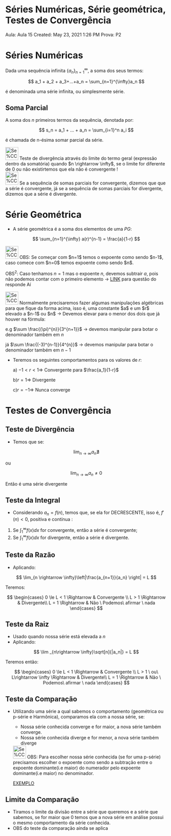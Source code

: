 # Séries Numéricas, Série geométrica, Testes de Convergência

Aula: Aula 15
Created: May 23, 2021 1:26 PM
Prova: P2

# Séries Numéricas

Dada uma sequência infinita $\{a_n\}_{n=1}^\infty$, a soma dos seus termos: 

$$
a_1 + a_2 + a_3+...+a_n = \sum_{n=1}^{\infty}a_n
$$

é denominada uma série infinita, ou simplesmente série.

## Soma Parcial

A soma dos $n$ primeiros termos da sequência, denotada por:

$$
s_n = a_1 + ... + a_n = \sum_{i=1}^n a_i
$$

é chamada de n-ésima somar parcial da série. 

<aside>
<img src="Se%CC%81ries%20Nume%CC%81ricas,%20Se%CC%81rie%20geome%CC%81trica,%20Testes%20de%20%203a4f728879d34a39b182cbda96464e12/mugi.gif" alt="Se%CC%81ries%20Nume%CC%81ricas,%20Se%CC%81rie%20geome%CC%81trica,%20Testes%20de%20%203a4f728879d34a39b182cbda96464e12/mugi.gif" width="40px" /> Teste de divergência através do limite do termo geral (expressão dentro da somatória) quando $n \rightarrow \infty$, se o limite for diferente de 0 ou não existirtemos que ela não é convergente !

</aside>

<aside>
<img src="Se%CC%81ries%20Nume%CC%81ricas,%20Se%CC%81rie%20geome%CC%81trica,%20Testes%20de%20%203a4f728879d34a39b182cbda96464e12/Hifumi_Surprised.png" alt="Se%CC%81ries%20Nume%CC%81ricas,%20Se%CC%81rie%20geome%CC%81trica,%20Testes%20de%20%203a4f728879d34a39b182cbda96464e12/Hifumi_Surprised.png" width="40px" /> Se a sequência de somas parciais for convergente, dizemos que que a série é convergente, já se a sequência de somas parciais for divergente, dizemos que a série é divergente.

</aside>

# Série Geométrica

- A série geométrica é a soma dos elementos de uma $PG$:

$$
\sum_{n=1}^{\infty} a(r)^{n-1} = \frac{a}{1-r}
$$

<aside>
<img src="Se%CC%81ries%20Nume%CC%81ricas,%20Se%CC%81rie%20geome%CC%81trica,%20Testes%20de%20%203a4f728879d34a39b182cbda96464e12/Hifumi_Surprised%201.png" alt="Se%CC%81ries%20Nume%CC%81ricas,%20Se%CC%81rie%20geome%CC%81trica,%20Testes%20de%20%203a4f728879d34a39b182cbda96464e12/Hifumi_Surprised%201.png" width="40px" /> OBS: Se começar com $n=1$ temos o expoente como sendo $n-1$, caso comece com $n=0$ temos expoente como sendo $n$.

OBS$^2$: Caso tenhamos $n=1$ mas o expoente $n$, devemos subtrair $a$, pois não podemos contar com o primeiro elemento →  [LINK](https://app.respondeai.com.br/materias/solucionario/livro/2/edicao/20/exercicio/1538) para questão do responde Aí

</aside>

<aside>
<img src="Se%CC%81ries%20Nume%CC%81ricas,%20Se%CC%81rie%20geome%CC%81trica,%20Testes%20de%20%203a4f728879d34a39b182cbda96464e12/Amazon_com__animal_shirt_women.jpeg" alt="Se%CC%81ries%20Nume%CC%81ricas,%20Se%CC%81rie%20geome%CC%81trica,%20Testes%20de%20%203a4f728879d34a39b182cbda96464e12/Amazon_com__animal_shirt_women.jpeg" width="40px" /> Normalmente precisaremos fazer algumas manipulações algébricas para que fique da forma acima, isso é, uma constante $a$ e um $r$ elevado a $n-1$ ou $n$ → Devemos elevar para o menor dos dois que já houver na fórmula: 

e.g $\sum \frac{(\pi)^{n}}{3^{n+1}}$ → devemos manipular para botar o denominador também em $n$

já  $\sum \frac{(-3)^{n-1}}{4^{n}}$ → devemos manipular para botar o denominador também em $n-1$

</aside>

- Teremos os seguintes comportamentos para os valores de $r$:
    
    a) $-1 < r < 1 \Rightarrow$ Convergente para $\frac{a_1}{1-r}$
    
    b)$r = 1 \Rightarrow$ Divergente
    
    c)$r = -1 \Rightarrow$ Nunca converge
    

# Testes de Convergência

## Teste de Divergência

- Temos que se:

$$
\lim_{n\rightarrow \infty} a_n \nexists
$$

ou 

$$
\lim_{n\rightarrow \infty} a_n \ne 0
$$

Então é uma série divergente

## Teste da Integral

- Considerando $a_n = f(n)$, temos que, se ela for DECRESCENTE, isso é, $f'(n) < 0$, positiva e contínua :
1. Se $\int_1^{\infty}f(x)dx$ for convergente, então a série é convergente;
2. Se $\int_1^{\infty}f(x)dx$ for divergente, então a série é divergente.

## Teste da Razão

- Aplicando:

$$
\lim_{n \rightarrow \infty}\left|\frac{a_{n+1}}{a_n} \right| = L
$$

Teremos:

$$
\begin{cases}
0 \le L < 1 \Rightarrow & Convergente \\ 
L > 1 \Rightarrow & Divergente\\
L = 1 \Rightarrow & Não \ Podemos\ afirmar \ nada
\end{cases}
$$

## Teste da Raiz

- Usado quando nossa série está elevada a $n$
- Aplicando:

$$
\lim _{n\rightarrow \infty}\sqrt[n]{|a_n|} = L
$$

Teremos então: 

$$
\begin{cases}
0 \le L < 1 \Rightarrow & Convergente \\ 
L > 1 \ ou\ L\rightarrow \infty \Rightarrow & Divergente\\
L = 1 \Rightarrow & Não \ Podemos\ afirmar \ nada
\end{cases}
$$

## Teste da Comparação

- Utilizando uma série a qual sabemos o comportamento (geométrica ou p-série e Harmônica), comparamos ela com a nossa série, se:
    - Nossa série conhecida converge e for maior, a nova série também converge.
    - Nossa série conhecida diverge e for menor, a nova série também diverge
    
    <aside>
    <img src="Se%CC%81ries%20Nume%CC%81ricas,%20Se%CC%81rie%20geome%CC%81trica,%20Testes%20de%20%203a4f728879d34a39b182cbda96464e12/Hifumi_Surprised%202.png" alt="Se%CC%81ries%20Nume%CC%81ricas,%20Se%CC%81rie%20geome%CC%81trica,%20Testes%20de%20%203a4f728879d34a39b182cbda96464e12/Hifumi_Surprised%202.png" width="40px" /> OBS: Para escolher nossa série conhecida (se for uma p-série) precisamos escolher o expoente como sendo a subtração entre o expoente dominante(i.e maior) do numerador pelo expoente dominante(i.e maior) no denominador.
    
    [EXEMPLO](https://www.respondeai.com.br/aprender/118/topico/35/663/exercicio/2397)
    
    </aside>
    

## Limite da Comparação

- Tiramos o limite da divisão entre a série que queremos e a série que sabemos, se for maior que $0$ temos que a nova série em análise possui o mesmo comportamento da série conhecida.
- OBS do teste da comparação ainda se aplica